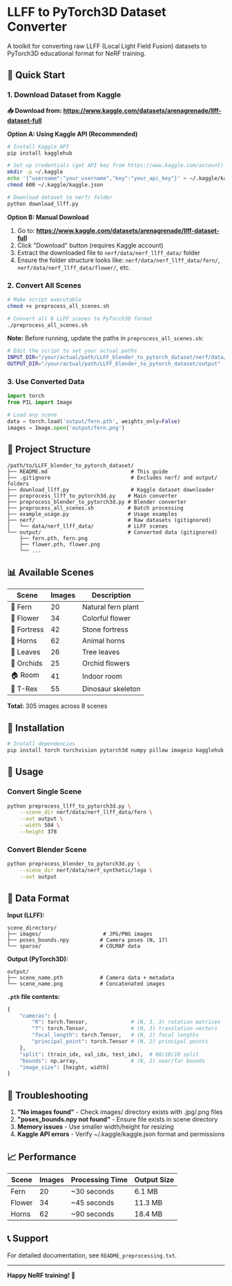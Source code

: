 # LLFF to PyTorch3D Dataset Converter

A toolkit for converting raw LLFF (Local Light Field Fusion) datasets to PyTorch3D educational format for NeRF training.

## 🚀 Quick Start

### 1. Download Dataset from Kaggle

**📥 Download from: https://www.kaggle.com/datasets/arenagrenade/llff-dataset-full**

**Option A: Using Kaggle API (Recommended)**
```bash
# Install Kaggle API
pip install kagglehub

# Set up credentials (get API key from https://www.kaggle.com/account)
mkdir -p ~/.kaggle
echo '{"username":"your_username","key":"your_api_key"}' > ~/.kaggle/kaggle.json
chmod 600 ~/.kaggle/kaggle.json

# Download dataset to nerf/ folder
python download_llff.py
```

**Option B: Manual Download**
1. Go to: **https://www.kaggle.com/datasets/arenagrenade/llff-dataset-full**
2. Click "Download" button (requires Kaggle account)
3. Extract the downloaded file to `nerf/data/nerf_llff_data/` folder
4. Ensure the folder structure looks like: `nerf/data/nerf_llff_data/fern/`, `nerf/data/nerf_llff_data/flower/`, etc.

### 2. Convert All Scenes
```bash
# Make script executable
chmod +x preprocess_all_scenes.sh

# Convert all 8 LLFF scenes to PyTorch3D format
./preprocess_all_scenes.sh
```

**Note:** Before running, update the paths in `preprocess_all_scenes.sh`:
```bash
# Edit the script to set your actual paths
INPUT_DIR="/your/actual/path/LLFF_blender_to_pytorch_dataset/nerf/data/nerf_llff_data"
OUTPUT_DIR="/your/actual/path/LLFF_blender_to_pytorch_dataset/output"
```

### 3. Use Converted Data
```python
import torch
from PIL import Image

# Load any scene
data = torch.load('output/fern.pth', weights_only=False)
images = Image.open('output/fern.png')
```

## 📁 Project Structure

```
/path/to/LLFF_blender_to_pytorch_dataset/
├── README.md                           # This guide
├── .gitignore                          # Excludes nerf/ and output/ folders
├── download_llff.py                    # Kaggle dataset downloader
├── preprocess_llff_to_pytorch3d.py    # Main converter
├── preprocess_blender_to_pytorch3d.py # Blender converter
├── preprocess_all_scenes.sh           # Batch processing
├── example_usage.py                   # Usage examples
├── nerf/                              # Raw datasets (gitignored)
│   └── data/nerf_llff_data/           # LLFF scenes
└── output/                            # Converted data (gitignored)
    ├── fern.pth, fern.png
    ├── flower.pth, flower.png
    └── ...
```

## 📊 Available Scenes

| Scene    | Images | Description |
|----------|--------|-------------|
| 🌿 Fern  | 20     | Natural fern plant |
| 🌸 Flower| 34     | Colorful flower |
| 🏰 Fortress| 42   | Stone fortress |
| 🦌 Horns | 62     | Animal horns |
| 🍃 Leaves| 26     | Tree leaves |
| 🌺 Orchids| 25    | Orchid flowers |
| 🏠 Room  | 41     | Indoor room |
| 🦕 T-Rex | 55     | Dinosaur skeleton |

**Total:** 305 images across 8 scenes

## 🔧 Installation

```bash
# Install dependencies
pip install torch torchvision pytorch3d numpy pillow imageio kagglehub
```

## 📖 Usage

### Convert Single Scene
```bash
python preprocess_llff_to_pytorch3d.py \
    --scene_dir nerf/data/nerf_llff_data/fern \
    --out output \
    --width 504 \
    --height 378
```

### Convert Blender Scene
```bash
python preprocess_blender_to_pytorch3d.py \
    --scene_dir nerf/data/nerf_synthetic/lego \
    --out output
```

## 📄 Data Format

**Input (LLFF):**
```
scene_directory/
├── images/                    # JPG/PNG images
├── poses_bounds.npy          # Camera poses (N, 17)
└── sparse/                   # COLMAP data
```

**Output (PyTorch3D):**
```
output/
├── scene_name.pth            # Camera data + metadata
└── scene_name.png            # Concatenated images
```

**`.pth` file contents:**
```python
{
    "cameras": {
        "R": torch.Tensor,              # (N, 3, 3) rotation matrices
        "T": torch.Tensor,              # (N, 3) translation vectors
        "focal_length": torch.Tensor,   # (N, 2) focal lengths
        "principal_point": torch.Tensor # (N, 2) principal points
    },
    "split": (train_idx, val_idx, test_idx),  # 80/10/10 split
    "bounds": np.array,                 # (N, 2) near/far bounds
    "image_size": [height, width]
}
```

## 🐛 Troubleshooting

1. **"No images found"** - Check images/ directory exists with .jpg/.png files
2. **"poses_bounds.npy not found"** - Ensure file exists in scene directory
3. **Memory issues** - Use smaller width/height for resizing
4. **Kaggle API errors** - Verify ~/.kaggle/kaggle.json format and permissions

## 📈 Performance

| Scene    | Images | Processing Time | Output Size |
|----------|--------|----------------|-------------|
| Fern     | 20     | ~30 seconds    | 6.1 MB      |
| Flower   | 34     | ~45 seconds    | 11.3 MB     |
| Horns    | 62     | ~90 seconds    | 18.4 MB     |

## 📞 Support

For detailed documentation, see `README_preprocessing.txt`.

---

**Happy NeRF training! 🚀**